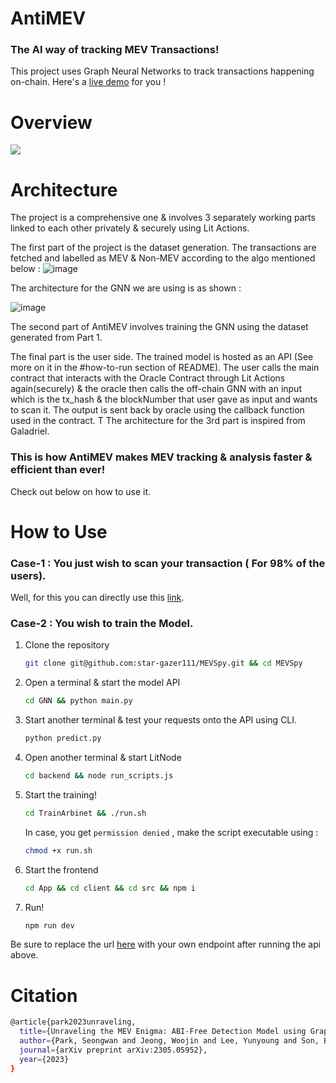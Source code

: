 # AntiMEV

### The AI way of tracking MEV Transactions! 

This project uses Graph Neural Networks to track transactions happening on-chain. Here's a [live demo](https://mev-spy.vercel.app/) for you !

# Overview

![](https://github.com/star-gazer111/MEVSpy/blob/75f596f4795192933b11be48b779f9cea574af41/architecture/Screenshot%20from%202024-05-21%2013-10-34.png)

# Architecture

The project is a comprehensive one & involves 3 separately working parts linked to each other privately & securely using Lit Actions.

The first part of the project is the dataset generation. The transactions are fetched and labelled as MEV & Non-MEV  according to the algo mentioned below :
![image](https://github.com/star-gazer111/MEVSpy/blob/main/architecture/Screenshot%20from%202024-05-21%2013-10-38.png)



The architecture for the GNN we are using is as shown :

![image](https://github.com/star-gazer111/MEVSpy/blob/a5212e39cd43d18bb82e45edf067f48355cbb703/architecture/Screenshot%20from%202024-05-21%2013-10-44.png)

The second part of AntiMEV involves training the GNN using the dataset generated from Part 1. 


The final part is the user side. The trained model is hosted as an API (See more on it in the #how-to-run section of README). The user calls the main contract that interacts with the Oracle Contract through Lit Actions again(securely) & the oracle then calls the off-chain GNN with an input which is the tx_hash & the blockNumber that user gave as input and wants to scan it. The output is sent back by oracle using the callback function used in the contract. T The architecture for the 3rd part is inspired from Galadriel.


### This is how AntiMEV makes MEV tracking & analysis faster & efficient than ever!


Check out below on how to use it.

# How to Use

### Case-1 : You just wish to scan your transaction ( For 98% of the users).

Well, for this you can directly use this [link](https://mev-spy.vercel.app/).

### Case-2 : You wish to train the Model.

1. Clone the repository
   ``` bash
   git clone git@github.com:star-gazer111/MEVSpy.git && cd MEVSpy
   ```

2. Open a terminal & start the model API
   ``` bash
   cd GNN && python main.py
   ```

3. Start another terminal & test your requests onto the API using CLI.
   ``` bash
   python predict.py
   ```
   
4. Open another terminal & start LitNode
   ``` bash
   cd backend && node run_scripts.js
   ```
   
5. Start the training!
   ``` bash
   cd TrainArbinet && ./run.sh
   ```
   In case, you get ```permission denied``` , make the script executable using :
   ``` bash
   chmod +x run.sh
   ```

6. Start the frontend
   ``` bash
   cd App && cd client && cd src && npm i
   ```

7. Run!
   ``` bash
   npm run dev
   ```

Be sure to replace the url [here](https://github.com/star-gazer111/MEVSpy/blob/c32f4d225961bb34b0a485386b2f819859be1d30/App/client/src/components/ResultModal.jsx#L57) with your own endpoint after running the api above.

   

# Citation
```bash
@article{park2023unraveling,
  title={Unraveling the MEV Enigma: ABI-Free Detection Model using Graph Neural Networks},
  author={Park, Seongwan and Jeong, Woojin and Lee, Yunyoung and Son, Bumho and Jang, Huisu and Lee, Jaewook},
  journal={arXiv preprint arXiv:2305.05952},
  year={2023}
}
```
